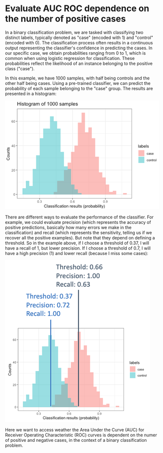# Evaluate AUC ROC dependence on the number of positive cases

In a binary classification problem, we are tasked with classifying two distinct labels, typically denoted as "case" (encoded with 1) and "control" (encoded with 0). The classification process often results in a continuous output representing the classifier's confidence in predicting the cases. In our specific case, we obtain probabilities ranging from 0 to 1, which is common when using logistic regression for classification. These probabilities reflect the likelihood of an instance belonging to the positive class ("case").

In this example, we have 1000 samples, with half being controls and the other half being cases. Using a pre-trained classifier, we can predict the probability of each sample belonging to the "case" group. The results are presented in a histogram:

![alt text](https://raw.githubusercontent.com/AlessioMilanese/evaluate_AUC/main/plots/figure1.png)

There are different ways to evaluate the performance of the classifier. For example, we could evaluate precision (which represents the accuracy of positive predictions, basically how many errors we make in the classification) and recall (which represents the sensitivity, telling us if we recover all the positive examples). But note that they depend on defining a threshold. So in the example above, if I choose a threshold of 0.37, I will have a recall of 1, but lower precision. If I choose a threshold of 0.7, I will have a high precision (1) and lower recall (because I miss some cases):

![alt text](https://raw.githubusercontent.com/AlessioMilanese/evaluate_AUC/main/plots/figure2.png)

Here we want to access weather the Area Under the Curve (AUC) for Receiver Operating Characteristic (ROC) curves is dependent on the numer of positive and negative cases, in the context of a binary classification problem. 
